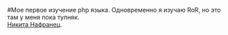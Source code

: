 #Мое первое изучение php языка.
Одновременно я изучаю RoR, но это там у меня пока тупняк.  
[Никита Нафранец](http://vk.com/dimensi).